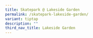 ```yaml
---
title: Skatepark @ Lakeside Garden
permalink: /skatepark-lakeside-garden/
variant: tiptap
description: ""
third_nav_title: Lakeside Garden
---
```

